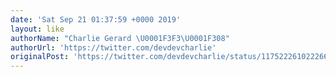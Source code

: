 ```yaml
---
date: 'Sat Sep 21 01:37:59 +0000 2019'
layout: like
authorName: "Charlie Gerard \U0001F3F3️‍\U0001F308"
authorUrl: 'https://twitter.com/devdevcharlie'
originalPost: 'https://twitter.com/devdevcharlie/status/1175222610222665729'
---
```

